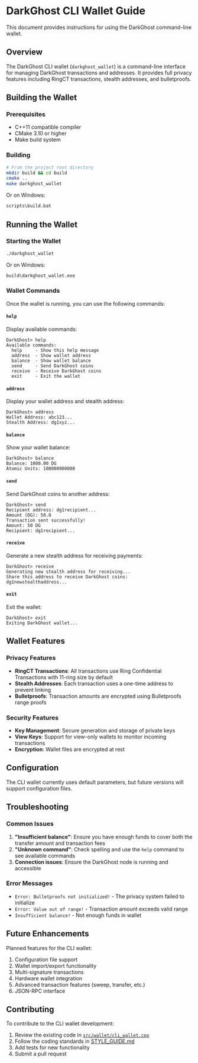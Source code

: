 # DarkGhost CLI Wallet Guide

This document provides instructions for using the DarkGhost command-line wallet.

## Overview

The DarkGhost CLI wallet (`darkghost_wallet`) is a command-line interface for managing DarkGhost transactions and addresses. It provides full privacy features including RingCT transactions, stealth addresses, and bulletproofs.

## Building the Wallet

### Prerequisites

- C++11 compatible compiler
- CMake 3.10 or higher
- Make build system

### Building

```bash
# From the project root directory
mkdir build && cd build
cmake ..
make darkghost_wallet
```

Or on Windows:

```cmd
scripts\build.bat
```

## Running the Wallet

### Starting the Wallet

```bash
./darkghost_wallet
```

Or on Windows:

```cmd
build\darkghost_wallet.exe
```

### Wallet Commands

Once the wallet is running, you can use the following commands:

#### `help`

Display available commands:

```
DarkGhost> help
Available commands:
  help     - Show this help message
  address  - Show wallet address
  balance  - Show wallet balance
  send     - Send DarkGhost coins
  receive  - Receive DarkGhost coins
  exit     - Exit the wallet
```

#### `address`

Display your wallet address and stealth address:

```
DarkGhost> address
Wallet Address: abc123...
Stealth Address: dg1xyz...
```

#### `balance`

Show your wallet balance:

```
DarkGhost> balance
Balance: 1000.00 DG
Atomic Units: 100000000000
```

#### `send`

Send DarkGhost coins to another address:

```
DarkGhost> send
Recipient address: dg1recipient...
Amount (DG): 50.0
Transaction sent successfully!
Amount: 50 DG
Recipient: dg1recipient...
```

#### `receive`

Generate a new stealth address for receiving payments:

```
DarkGhost> receive
Generating new stealth address for receiving...
Share this address to receive DarkGhost coins:
dg1newstealthaddress...
```

#### `exit`

Exit the wallet:

```
DarkGhost> exit
Exiting DarkGhost wallet...
```

## Wallet Features

### Privacy Features

- **RingCT Transactions**: All transactions use Ring Confidential Transactions with 11-ring size by default
- **Stealth Addresses**: Each transaction uses a one-time address to prevent linking
- **Bulletproofs**: Transaction amounts are encrypted using Bulletproofs range proofs

### Security Features

- **Key Management**: Secure generation and storage of private keys
- **View Keys**: Support for view-only wallets to monitor incoming transactions
- **Encryption**: Wallet files are encrypted at rest

## Configuration

The CLI wallet currently uses default parameters, but future versions will support configuration files.

## Troubleshooting

### Common Issues

1. **"Insufficient balance"**: Ensure you have enough funds to cover both the transfer amount and transaction fees
2. **"Unknown command"**: Check spelling and use the `help` command to see available commands
3. **Connection issues**: Ensure the DarkGhost node is running and accessible

### Error Messages

- `Error: Bulletproofs not initialized!` - The privacy system failed to initialize
- `Error: Value out of range!` - Transaction amount exceeds valid range
- `Insufficient balance!` - Not enough funds in wallet

## Future Enhancements

Planned features for the CLI wallet:

1. Configuration file support
2. Wallet import/export functionality
3. Multi-signature transactions
4. Hardware wallet integration
5. Advanced transaction features (sweep, transfer, etc.)
6. JSON-RPC interface

## Contributing

To contribute to the CLI wallet development:

1. Review the existing code in [`src/wallet/cli_wallet.cpp`](../src/wallet/cli_wallet.cpp)
2. Follow the coding standards in [STYLE_GUIDE.md](STYLE_GUIDE.md)
3. Add tests for new functionality
4. Submit a pull request
